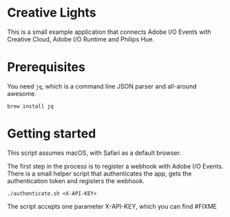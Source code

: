 # Creative Lights

This is a small example application that connects Adobe I/O Events with Creative Cloud, Adobe I/O Runtime and Philips Hue.

# Prerequisites

You need `jq`, which is a command line JSON parser and all-around awesome.

```
brew install jq
```

# Getting started
This script assumes macOS, with Safari as a default browser. 

The first step in the process is to register a webhook with Adobe I/O Events. There is a small helper script that authenticates the app, gets the authentication token and registers the webhook.

```
./authenticate.sh <X-API-KEY>
```

The script accepts one parameter X-API-KEY, which you can find #FIXME